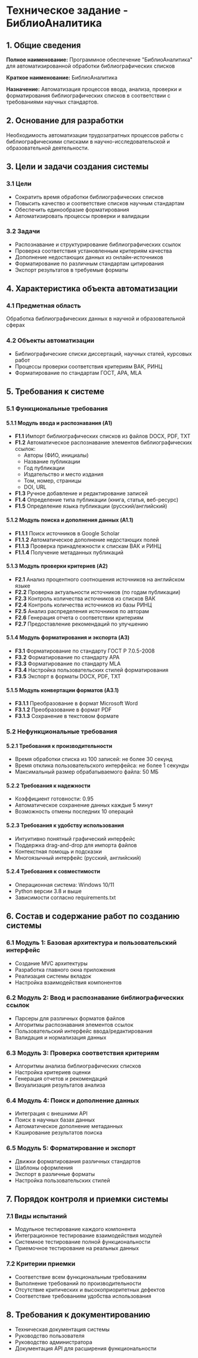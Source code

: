 # Техническое задание - БиблиоАналитика

## 1. Общие сведения

**Полное наименование:** Программное обеспечение "БиблиоАналитика" для автоматизированной обработки библиографических списков

**Краткое наименование:** БиблиоАналитика

**Назначение:** Автоматизация процессов ввода, анализа, проверки и форматирования библиографических списков в соответствии с требованиями научных стандартов.

## 2. Основание для разработки

Необходимость автоматизации трудозатратных процессов работы с библиографическими списками в научно-исследовательской и образовательной деятельности.

## 3. Цели и задачи создания системы

### 3.1 Цели
- Сократить время обработки библиографических списков
- Повысить качество и соответствие списков научным стандартам
- Обеспечить единообразие форматирования
- Автоматизировать процессы проверки и валидации

### 3.2 Задачи
- Распознавание и структурирование библиографических ссылок
- Проверка соответствия установленным критериям качества
- Дополнение недостающих данных из онлайн-источников
- Форматирование по различным стандартам цитирования
- Экспорт результатов в требуемые форматы

## 4. Характеристика объекта автоматизации

### 4.1 Предметная область
Обработка библиографических данных в научной и образовательной сферах

### 4.2 Объекты автоматизации
- Библиографические списки диссертаций, научных статей, курсовых работ
- Процессы проверки соответствия критериям ВАК, РИНЦ
- Форматирование по стандартам ГОСТ, APA, MLA

## 5. Требования к системе

### 5.1 Функциональные требования

#### 5.1.1 Модуль ввода и распознавания (A1)
- **F1.1** Импорт библиографических списков из файлов DOCX, PDF, TXT
- **F1.2** Автоматическое распознавание элементов библиографических ссылок:
  - Авторы (ФИО, инициалы)
  - Название публикации
  - Год публикации
  - Издательство и место издания
  - Том, номер, страницы
  - DOI, URL
- **F1.3** Ручное добавление и редактирование записей
- **F1.4** Определение типа публикации (книга, статья, веб-ресурс)
- **F1.5** Определение языка публикации (русский/английский)

#### 5.1.2 Модуль поиска и дополнения данных (A1.1)
- **F1.1.1** Поиск источников в Google Scholar
- **F1.1.2** Автоматическое дополнение недостающих полей
- **F1.1.3** Проверка принадлежности к спискам ВАК и РИНЦ
- **F1.1.4** Получение метаданных публикаций

#### 5.1.3 Модуль проверки критериев (A2)
- **F2.1** Анализ процентного соотношения источников на английском языке
- **F2.2** Проверка актуальности источников (по годам публикации)
- **F2.3** Контроль количества источников из списков ВАК
- **F2.4** Контроль количества источников из базы РИНЦ
- **F2.5** Анализ распределения источников по авторам
- **F2.6** Генерация отчета о соответствии критериям
- **F2.7** Предоставление рекомендаций по улучшению

#### 5.1.4 Модуль форматирования и экспорта (A3)
- **F3.1** Форматирование по стандарту ГОСТ Р 7.0.5-2008
- **F3.2** Форматирование по стандарту APA
- **F3.3** Форматирование по стандарту MLA
- **F3.4** Настройка пользовательских стилей форматирования
- **F3.5** Экспорт в форматы DOCX, PDF, TXT

#### 5.1.5 Модуль конвертации форматов (A3.1)
- **F3.1.1** Преобразование в формат Microsoft Word
- **F3.1.2** Преобразование в формат PDF
- **F3.1.3** Сохранение в текстовом формате

### 5.2 Нефункциональные требования

#### 5.2.1 Требования к производительности
- Время обработки списка из 100 записей: не более 30 секунд
- Время отклика пользовательского интерфейса: не более 1 секунды
- Максимальный размер обрабатываемого файла: 50 МБ

#### 5.2.2 Требования к надежности
- Коэффициент готовности: 0.95
- Автоматическое сохранение данных каждые 5 минут
- Возможность отмены последних 10 операций

#### 5.2.3 Требования к удобству использования
- Интуитивно понятный графический интерфейс
- Поддержка drag-and-drop для импорта файлов
- Контекстная помощь и подсказки
- Многоязычный интерфейс (русский, английский)

#### 5.2.4 Требования к совместимости
- Операционная система: Windows 10/11
- Python версии 3.8 и выше
- Зависимости согласно requirements.txt

## 6. Состав и содержание работ по созданию системы

### 6.1 Модуль 1: Базовая архитектура и пользовательский интерфейс
- Создание MVC архитектуры
- Разработка главного окна приложения
- Реализация системы вкладок
- Настройка взаимодействия компонентов

### 6.2 Модуль 2: Ввод и распознавание библиографических ссылок
- Парсеры для различных форматов файлов
- Алгоритмы распознавания элементов ссылок
- Пользовательский интерфейс ввода/редактирования
- Валидация и нормализация данных

### 6.3 Модуль 3: Проверка соответствия критериям
- Алгоритмы анализа библиографических списков
- Настройка критериев оценки
- Генерация отчетов и рекомендаций
- Визуализация результатов анализа

### 6.4 Модуль 4: Поиск и дополнение данных
- Интеграция с внешними API
- Поиск в научных базах данных
- Автоматическое дополнение метаданных
- Кэширование результатов поиска

### 6.5 Модуль 5: Форматирование и экспорт
- Движки форматирования различных стандартов
- Шаблоны оформления
- Экспорт в различные форматы
- Настройка пользовательских стилей

## 7. Порядок контроля и приемки системы

### 7.1 Виды испытаний
- Модульное тестирование каждого компонента
- Интеграционное тестирование взаимодействия модулей
- Системное тестирование полной функциональности
- Приемочное тестирование на реальных данных

### 7.2 Критерии приемки
- Соответствие всем функциональным требованиям
- Выполнение требований по производительности
- Отсутствие критических и высокоприоритетных дефектов
- Соответствие требованиям удобства использования

## 8. Требования к документированию

- Техническая документация системы
- Руководство пользователя
- Руководство администратора
- Документация API для расширения функциональности 